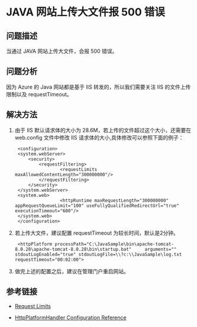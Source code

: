<properties
    pageTitle="JAVA 网站上传大文件报 500 错误"
    description="JAVA 网站上传大文件报 500 错误"
    service=""
    resource="webapps"
    authors="Zhang Yannan"
    displayOrder=""
    selfHelpType=""
    supportTopicIds=""
    productPesIds=""
    resourceTags="Web Apps, Java, IIS"
    cloudEnvironments="MoonCake" />
<tags
    ms.service="app-service-web-aog"
    ms.date=""
    wacn.date="04/29/2017" />

# JAVA 网站上传大文件报 500 错误

## **问题描述**

当通过 JAVA 网站上传大文件，会报 500 错误。

## **问题分析**

因为 Azure 的 Java 网站都是基于 IIS 转发的，所以我们需要关注 IIS 的文件上传限制以及 requestTimeout。

## **解决方法**

1. 由于 IIS 默认请求体的大小为 28.6M，若上传的文件超过这个大小，还需要在 web.config 文件中修改 IIS 请求体的大小,具体修改可以参照下面的例子：

        <configuration>
        <system.webServer>
            <security>
                <requestFiltering>
                        <requestLimits maxAllowedContentLength="300000000"/>
                </requestFiltering>
            </security>
        </system.webServer>
        <system.web>
                        <httpRuntime maxRequestLength="300000000" appRequestQueueLimit="100" useFullyQualifiedRedirectUrl="true" executionTimeout="600"/>
        </system.web>
        </configuration>

2. 若上传大文件，建议配置 requestTimeout 为较长时间，默认是2分钟。

        <httpPlatform processPath="C:\JavaSample\bin\apache-tomcat-8.0.28\apache-tomcat-8.0.28\bin\startup.bat"     arguments="" stdoutLogEnabled="true" stdoutLogFile=\\?c:\\JavaSample\log.txt   requestTimeout="00:02:00">

3. 做完上述的配置之后，建议在管理门户重启网站。


## **参考链接**

- [Request Limits <requestLimits>](https://www.iis.net/configreference/system.webserver/security/requestfiltering/requestlimits#001)

- [HttpPlatformHandler Configuration Reference](http://www.iis.net/learn/extensions/httpplatformhandler/httpplatformhandler-configuration-reference)

